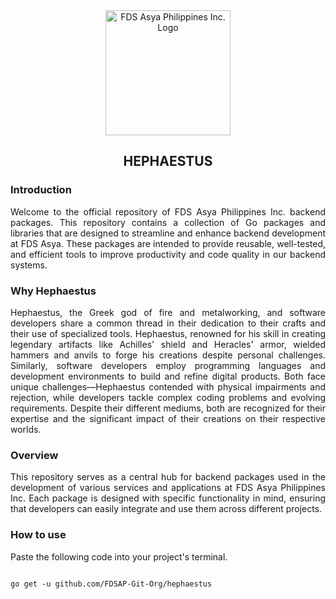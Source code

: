 <div align="center">
  <img src="https://avatars.githubusercontent.com/u/111173991?s=96&v=4" alt="FDS Asya Philippines Inc. Logo" width="200"/>
  <h2>HEPHAESTUS</h2>
</div>

### Introduction
<div style="text-align: justify;">
<p>Welcome to the official repository of FDS Asya Philippines Inc. backend packages. This repository contains a collection of Go packages and libraries that are designed to streamline and enhance backend development at FDS Asya. These packages are intended to provide reusable, well-tested, and efficient tools to improve productivity and code quality in our backend systems.
</p>
</div>

### Why Hephaestus
<div style="text-align: justify;">
  <p>Hephaestus, the Greek god of fire and metalworking, and software developers share a common thread in their dedication to their crafts and their use of specialized tools. Hephaestus, renowned for his skill in creating legendary artifacts like Achilles' shield and Heracles' armor, wielded hammers and anvils to forge his creations despite personal challenges. Similarly, software developers employ programming languages and development environments to build and refine digital products. Both face unique challenges—Hephaestus contended with physical impairments and rejection, while developers tackle complex coding problems and evolving requirements. Despite their different mediums, both are recognized for their expertise and the significant impact of their creations on their respective worlds.</p>
</div>

### Overview
<div style="text-align: justify;">
<p>This repository serves as a central hub for backend packages used in the development of various services and applications at FDS Asya Philippines Inc. Each package is designed with specific functionality in mind, ensuring that developers can easily integrate and use them across different projects.</p>
</div>

### How to use
Paste the following code into your project's terminal.
<pre>
<code class="language-go">
go get -u github.com/FDSAP-Git-Org/hephaestus
</code>
</pre>
